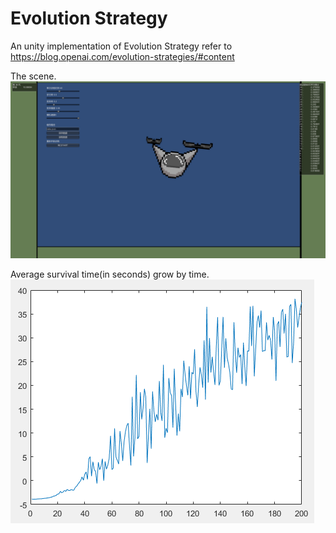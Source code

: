 # Evolution Strategy

An unity implementation of Evolution Strategy refer to https://blog.openai.com/evolution-strategies/#content  

The scene.
![](theScene.png)

Average survival time(in seconds) grow by time.
![](survivalTime.png)